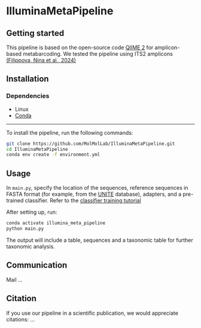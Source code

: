 # IlluminaMetaPipeline

## Getting started

This pipeline is based on the open-source code [QIIME 2](https://qiime2.org/) for amplicon-based metabarcoding. We tested the pipeline using ITS2 amplicons [(Filippova, Nina et al., 2024)](https://bdj.pensoft.net/article/119851/)

## Installation
### Dependencies
- Linux
- [Conda](https://docs.conda.io/projects/conda/en/latest/user-guide/install/index.html)
------------

To install the pipeline, run the following commands:
```bash
git clone https://github.com/MolMolLab/IlluminaMetaPipeline.git
cd IlluminaMetaPipeline
conda env create -f environment.yml
```

## Usage

In `main.py`, specify the location of the sequences, reference sequences in FASTA format (for example, from the [UNITE](https://unite.ut.ee/repository.php) database), adapters, and a pre-trained classifier. Refer to the [classifier training tutorial](https://docs.qiime2.org/2024.10/tutorials/feature-classifier/)

After setting up, run:

```bash
conda activate illumina_meta_pipeline
python main.py
```

The output will include a table, sequences and a taxonomic table for further taxonomic analysis.

## Communication

Mail ...

## Citation
If you use our pipeline in a scientific publication, we would appreciate citations: ...

